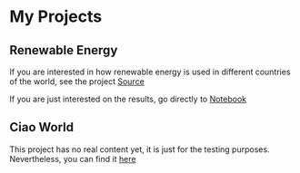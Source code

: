 # My Projects 

## Renewable Energy

If you are interested in how renewable energy is used in different countries of the world, see the project [Source](https://github.com/MariaanaT/RenewableElectricity)

If you are just interested on the results, go directly to [Notebook](https://nbviewer.jupyter.org/github/MariaanaT/RenewableElectricity/blob/931326f68d9bc04c85eff98d4407afe61019d684/RenewableElectricityOutput.ipynb) 

## Ciao World

This project has no real content yet, it is just for the testing purposes. Nevertheless, you can find it [here](https://github.com/MariaanaT/ciao-world)

